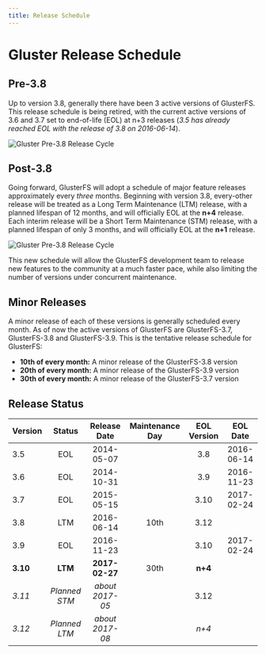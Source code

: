 ```yaml
---
title: Release Schedule
---
```


# Gluster Release Schedule

## Pre-3.8

Up to version 3.8, generally there have been 3 active versions of GlusterFS. This release schedule is being retired, with the current active versions of 3.6 and 3.7 set to end-of-life (EOL) at n+3 releases (*3.5 has already reached EOL with the release of 3.8 on 2016-06-14*).

![Gluster Pre-3.8 Release Cycle](/images/gluster_pre-3.8_release_cycle-v2.png "Gluster Pre-3.8 Release Cycle")

## Post-3.8

Going forward, GlusterFS will adopt a schedule of major feature releases approximately every *three* months. Beginning with version 3.8, every-other release will be treated as a Long Term Maintenance (LTM) release, with a planned lifespan of 12 months, and will officially EOL at the **n+4** release. Each interim release will be a Short Term Maintenance (STM) release, with a planned lifespan of only 3 months, and will officially EOL at the **n+1** release.

![Gluster Pre-3.8 Release Cycle](/images/gluster_post-3.8_release_cycle-v2.png "Gluster Post-3.8 Release Cycle")

This new schedule will allow the GlusterFS development team to release new features to the community at a much faster pace, while also limiting the number of versions under concurrent maintenance.

## Minor Releases

A minor release of each of these
versions is generally scheduled every month. As of now the active versions of
GlusterFS are GlusterFS-3.7, GlusterFS-3.8 and GlusterFS-3.9.
This is the tentative release schedule for GlusterFS:

  * **10th of every month:** A minor release of the GlusterFS-3.8 version
  * **20th of every month:** A minor release of the GlusterFS-3.9 version
  * **30th of every month:** A minor release of the GlusterFS-3.7 version

## Release Status

| Version  | Status          | Release Date    | Maintenance Day | EOL Version | EOL Date   |
| -------- |:---------------:|:---------------:|:---------------:|:-----------:|:----------:|
| 3.5      | EOL             | 2014-05-07      |                 | 3.8         | 2016-06-14 |
| 3.6      | EOL             | 2014-10-31      |                 | 3.9         | 2016-11-23 |
| 3.7      | EOL             | 2015-05-15      |                 | 3.10        | 2017-02-24 |
| 3.8      | LTM             | 2016-06-14      | 10th            | 3.12        |            |
| 3.9      | EOL             | 2016-11-23      |                 | 3.10        | 2017-02-24 |
| **3.10** | **LTM**         | **2017-02-27**  | 30th            | **n+4**     |            |
| *3.11*   | *Planned STM*   | *about 2017-05* |                 | 3.12        |            |
| *3.12*   | *Planned LTM*   | *about 2017-08* |                 | *n+4*       |            |
